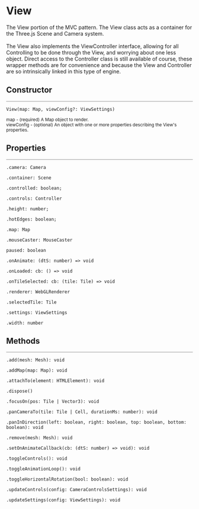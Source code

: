 # View

<div class='description'>
The View portion of the MVC pattern. The View class acts as a container for the Three.js Scene and Camera system.<br><br>
The View also implements the ViewController interface, allowing for all Controlling to be done through the View, and worrying about one less object. Direct access to the Controller class is still available of course, these wrapper methods are for convenience and because the View and Controller are so intrinsically linked in this type of engine. 
</div>

## Constructor
<hr style='width:100%; opacity:.5;' />

`View(map: Map, viewConfig?: ViewSettings)`

<small>
map - (required) A Map object to render.<br> 
viewConfig - (optional) An object with one or more properties describing the View's properties.
</small>

## Properties
<hr style='width:100%; opacity:.5;' />

`.camera: Camera`

`.container: Scene`

`.controlled: boolean;`

`.controls: Controller`

`.height: number;`

`.hotEdges: boolean;`

`.map: Map`

`.mouseCaster: MouseCaster`

`paused: boolean`

`.onAnimate: (dtS: number) => void`

`.onLoaded: cb: () => void`

`.onTileSelected: cb: (tile: Tile) => void`

`.renderer: WebGLRenderer`

`.selectedTile: Tile`

`.settings: ViewSettings`

`.width: number`

## Methods
<hr style='width:100%; opacity:.5;' />

`.add(mesh: Mesh): void`

`.addMap(map: Map): void`

`.attachTo(element: HTMLElement): void`

`.dispose()`

`.focusOn(pos: Tile | Vector3): void`

`.panCameraTo(tile: Tile | Cell, durationMs: number): void`

`.panInDirection(left: boolean, right: boolean, top: boolean, bottom: boolean): void`

`.remove(mesh: Mesh): void`

`.setOnAnimateCallback(cb: (dtS: number) => void): void`

`.toggleControls(): void`

`.toggleAnimationLoop(): void`

`.toggleHorizontalRotation(bool: boolean): void`

`.updateControls(config: CameraControlsSettings): void`

`.updateSettings(config: ViewSettings): void`